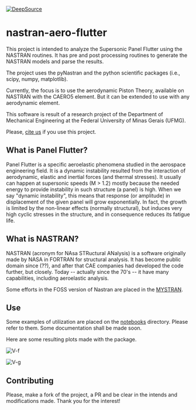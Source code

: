 [![DeepSource](https://static.deepsource.io/deepsource-badge-light-mini.svg)](https://deepsource.io/gh/zuckberj/nastran-aero-flutter/?ref=repository-badge)

# nastran-aero-flutter

This project is intended to analyze the Supersonic Panel Flutter using the NASTRAN routines.
It has pre and post processing routines to generate the NASTRAN models and parse the results.

The project uses the pyNastran and the python scientific packages (i.e., scipy, numpy, matplotlib).

Currently, the focus is to use the aerodynamic Piston Theory, available on NASTRAN with the CAERO5 element.
But it can be extended to use with any aerodynamic element.

This software is result of a research project of the Department of Mechanical Engineering
at the Federal University of Minas Gerais (UFMG).

Please, [cite us](./docs/cite-us.md) if you use this project.

## What is Panel Flutter?

Panel Flutter is a specific aeroelastic phenomena studied in the aerospace engineering field. It is a dynamic instability resulted from the interaction of aerodynamic, elastic and inertial forces (and thermal stresses). It usually can happen at supersonic speeds (M > 1.2) mostly because the needed energy to provide instability in such structure (a panel) is high. When we say "dynamic instability", this means that response (or amplitude) in displacement of the given panel will grow exponentially. In fact, the growth is limited by the non-linear effects (normally structural), but induces very high cyclic stresses in the structure, and in consequence reduces its fatigue life.

## What is NASTRAN?

NASTRAN (acronym for NAsa STRuctural ANalysis) is a software originally made by NASA in FORTRAN for structural analysis. It has become public domain since (??), and after that CAE companies had developed the code further, but closely.
Today -- actually since the 70's -- it have many capabilities, including aeroelastic analysis.

Some efforts in the FOSS version of Nastran are placed in the [MYSTRAN](https://www.mystran.com/).

## Use

Some examples of utilization are placed on the [notebooks](./notebooks) directory. Please refer to them. Some documentation shall be made soon.

Here are some resulting plots made with the package.

![V-f](https://i.imgur.com/4yHdjqo.png)

![V-g](https://i.imgur.com/fnTF7IR.png)

## Contributing

Please, make a fork of the project, a PR and be clear in the intends and modifications made.
Thank you for the interest!
